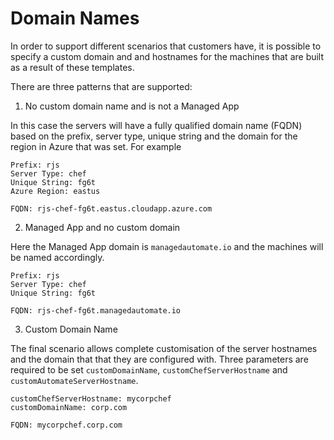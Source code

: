 # Domain Names

In order to support different scenarios that customers have, it is possible to specify a custom domain and and hostnames for the machines that are built as a result of these templates.

There are three patterns that are supported:

1. No custom domain name and is not a Managed App

In this case the servers will have a fully qualified domain name (FQDN) based on the prefix, server type, unique string and the domain for the region in Azure that was set. For example

```
Prefix: rjs
Server Type: chef
Unique String: fg6t
Azure Region: eastus

FQDN: rjs-chef-fg6t.eastus.cloudapp.azure.com
```

2. Managed App and no custom domain

Here the Managed App domain is `managedautomate.io` and the machines will be named accordingly.

```
Prefix: rjs
Server Type: chef
Unique String: fg6t

FQDN: rjs-chef-fg6t.managedautomate.io
```

3. Custom Domain Name

The final scenario allows complete customisation of the server hostnames and the domain that that they are configured with. Three parameters are required to be set `customDomainName`, `customChefServerHostname` and `customAutomateServerHostname`.

```
customChefServerHostname: mycorpchef
customDomainName: corp.com

FQDN: mycorpchef.corp.com

```